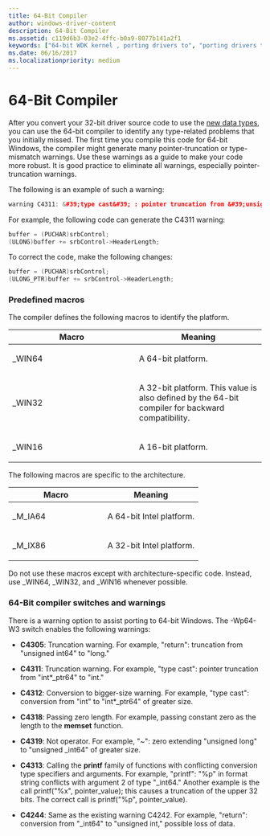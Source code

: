 ```yaml
---
title: 64-Bit Compiler
author: windows-driver-content
description: 64-Bit Compiler
ms.assetid: c119d6b3-03e2-4ffc-b0a9-8077b141a2f1
keywords: ["64-bit WDK kernel , porting drivers to", "porting drivers to 64-bit Windows", "compilers WDK 64-bit"]
ms.date: 06/16/2017
ms.localizationpriority: medium
---
```


# 64-Bit Compiler





After you convert your 32-bit driver source code to use the [new data types](the-new-data-types.md), you can use the 64-bit compiler to identify any type-related problems that you initially missed. The first time you compile this code for 64-bit Windows, the compiler might generate many pointer-truncation or type-mismatch warnings. Use these warnings as a guide to make your code more robust. It is good practice to eliminate all warnings, especially pointer-truncation warnings.

The following is an example of such a warning:

```cpp
warning C4311: &#39;type cast&#39; : pointer truncation from &#39;unsigned char *&#39; to &#39;unsigned long &#39;
```

For example, the following code can generate the C4311 warning:

```cpp
buffer = (PUCHAR)srbControl;
(ULONG)buffer += srbControl->HeaderLength;
```

To correct the code, make the following changes:

```cpp
buffer = (PUCHAR)srbControl;
(ULONG_PTR)buffer += srbControl->HeaderLength;
```

### Predefined macros

The compiler defines the following macros to identify the platform.

<table>
<colgroup>
<col width="50%" />
<col width="50%" />
</colgroup>
<thead>
<tr class="header">
<th>Macro</th>
<th>Meaning</th>
</tr>
</thead>
<tbody>
<tr class="odd">
<td><p>_WIN64</p></td>
<td><p>A 64-bit platform.</p></td>
</tr>
<tr class="even">
<td><p>_WIN32</p></td>
<td><p>A 32-bit platform. This value is also defined by the 64-bit compiler for backward compatibility.</p></td>
</tr>
<tr class="odd">
<td><p>_WIN16</p></td>
<td><p>A 16-bit platform.</p></td>
</tr>
</tbody>
</table>

 

The following macros are specific to the architecture.

<table>
<colgroup>
<col width="50%" />
<col width="50%" />
</colgroup>
<thead>
<tr class="header">
<th>Macro</th>
<th>Meaning</th>
</tr>
</thead>
<tbody>
<tr class="odd">
<td><p>_M_IA64</p></td>
<td><p>A 64-bit Intel platform.</p></td>
</tr>
<tr class="even">
<td><p>_M_IX86</p></td>
<td><p>A 32-bit Intel platform.</p></td>
</tr>
</tbody>
</table>

 

Do not use these macros except with architecture-specific code. Instead, use \_WIN64, \_WIN32, and \_WIN16 whenever possible.

### 64-Bit compiler switches and warnings

There is a warning option to assist porting to 64-bit Windows. The -Wp64-W3 switch enables the following warnings:

-   **C4305**: Truncation warning. For example, "return": truncation from "unsigned int64" to "long."

-   **C4311**: Truncation warning. For example, "type cast": pointer truncation from "int\*\_ptr64" to "int."

-   **C4312**: Conversion to bigger-size warning. For example, "type cast": conversion from "int" to "int\*\_ptr64" of greater size.

-   **C4318**: Passing zero length. For example, passing constant zero as the length to the **memset** function.

-   **C4319**: Not operator. For example, "~": zero extending "unsigned long" to "unsigned \_int64" of greater size.

-   **C4313**: Calling the **printf** family of functions with conflicting conversion type specifiers and arguments. For example, "printf": "%p" in format string conflicts with argument 2 of type "\_int64." Another example is the call printf("%x", pointer\_value); this causes a truncation of the upper 32 bits. The correct call is printf("%p", pointer\_value).

-   **C4244**: Same as the existing warning C4242. For example, "return": conversion from "\_int64" to "unsigned int," possible loss of data.

 

 




